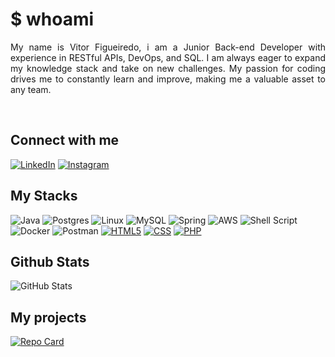 # $ whoami
 <p align="justify">My name is Vitor Figueiredo, i am a Junior Back-end Developer with experience in RESTful APIs, DevOps, and SQL. I am always eager to expand my knowledge stack and take on new challenges. My passion for coding drives me to constantly learn and improve, making me a valuable asset to any team.</p>
 <br>

## Connect with me

[![LinkedIn](https://img.shields.io/badge/LinkedIn-000?style=for-the-badge&logo=linkedin&logoColor=0E76A8)](https://www.linkedin.com/in/vitor-figueiredo-b38b99191/) 
[![Instagram](https://img.shields.io/badge/Instagram-000?style=for-the-badge&logo=instagram)](https://www.instagram.com/vitor.figueired0/)

## My Stacks
![Java](https://img.shields.io/badge/Java-0d0a00?style=for-the-badge&logo=openjdk&logoColor=white)
![Postgres](https://img.shields.io/badge/postgres-0d0a00.svg?style=for-the-badge&logo=postgresql&logoColor=white)
![Linux](https://img.shields.io/badge/Linux-0d0a00?style=for-the-badge&logo=linux&logoColor=white)
![MySQL](https://img.shields.io/badge/mysql-0d0a00.svg?style=for-the-badge&logo=mysql&logoColor=white)
![Spring](https://img.shields.io/badge/spring-0d0a00.svg?style=for-the-badge&logo=spring&logoColor=white)
![AWS](https://img.shields.io/badge/AWS-0d0a00.svg?style=for-the-badge&logo=amazon-aws&logoColor=white)
![Shell Script](https://img.shields.io/badge/shell_script-0d0a00.svg?style=for-the-badge&logo=gnu-bash&logoColor=white)
![Docker](https://img.shields.io/badge/docker-0d0a00.svg?style=for-the-badge&logo=docker&logoColor=white)
![Postman](https://img.shields.io/badge/Postman-0d0a00?style=for-the-badge&logo=postman&logoColor=white)
[![HTML5](https://img.shields.io/badge/HTML5-0d0a00?style=for-the-badge&logo=html5&logoColor=white)](https://developer.mozilla.org/en-US/docs/Web/Guide/HTML/HTML5)
[![CSS](https://img.shields.io/badge/CSS-0d0a00?style=for-the-badge&logo=css3&logoColor=white)](https://developer.mozilla.org/en-US/docs/Web/CSS)
[![PHP](https://img.shields.io/badge/PHP-777BB4?style=for-the-badge&logo=php&logoColor=white)](https://www.php.net/)


## Github Stats
![GitHub Stats](https://github-readme-stats.vercel.app/api?username=vitorfigueired0&theme=transparent&bg_color=000&border_color=30A3DC&show_icons=true&icon_color=30A3DC&title_color=f0f8ff&text_color=FFF)
## My projects
[![Repo Card](https://github-readme-stats.vercel.app/api/pin/?username=vitorfigueired0&repo=task-forge-backend&bg_color=000&border_color=30A3DC&show_icons=true&icon_color=30A3DC&title_color=f0f8ff&text_color=FFF)](https://github.com/vitorfigueired0/task-forge-backend)

